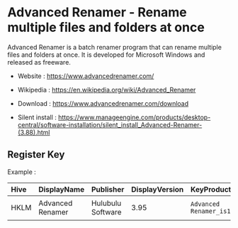 # Advanced Renamer - Rename multiple files and folders at once

Advanced Renamer is a batch renamer program that can rename multiple files and folders at once.
It is developed for Microsoft Windows and released as freeware.

* Website : https://www.advancedrenamer.com/
* Wikipedia : https://en.wikipedia.org/wiki/Advanced_Renamer

* Download : https://www.advancedrenamer.com/download
* Silent install : https://www.manageengine.com/products/desktop-central/software-installation/silent_install_Advanced-Renamer-(3.88).html


## Register Key

Example :

 | Hive | DisplayName | Publisher | DisplayVersion | KeyProduct | UninstallExe |
 |:---- |:----------- |:--------- |:-------------- |:---------- |:------------ |
 | HKLM | Advanced Renamer | Hulubulu Software | 3.95 | `Advanced Renamer_is1` | `"C:\Program Files\Advanced Renamer\unins000.exe"` |
